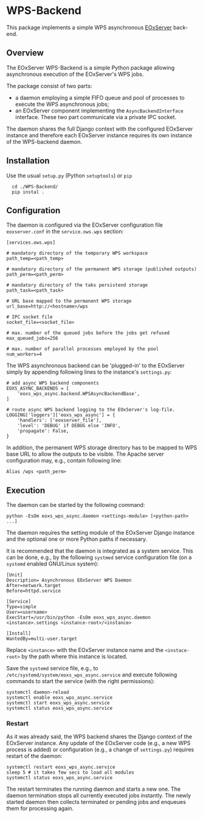# WPS-Backend

This package implements a simple WPS asynchronous [EOxServer](https://github.com/EOxServer/eoxserver) back-end.

## Overview
The EOxServer WPS-Backend is a simple Python package allowing asynchronous execution of the EOxServer's WPS jobs.

The package consist of two parts:
 * a daemon employing a simple FIFO queue and pool of processes to execute the WPS asynchronous jobs;
 * an EOxServer component implementing the `AsyncBackendInterface` interface.
These two part communicate via a private IPC socket.

The daemon shares the full Django context with the configured EOxServer instance and therefore each EOxServer instance requires its own instance of the WPS-backend daemon.

## Installation

Use the usual `setup.py` (Python `setuptools`) or `pip`

```
  cd ./WPS-Backend/
  pip instal .
```

## Configuration

The daemon is configured via the EOxServer configuration file `eoxserver.conf` in the `service.ows.wps` section:

```
[services.ows.wps]

# mandatory directory of the temporary WPS workspace
path_temp=<path_temp>

# mandatory directory of the permanent WPS storage (published outputs)
path_perm=<path_perm>

# mandatory directory of the taks persistend storage
path_task=<path_task>

# URL base mapped to the permanent WPS storage
url_base=http://<hostname>/wps

# IPC socket file
socket_file=<socket_file>

# max. number of the queued jobs before the jobs get refused
max_queued_jobs=256

# max. number of parallel processes employed by the pool
num_workers=4
```

The WPS asynchronous backend can be 'plugged-in' to the EOxServer simply by appending following lines to the instance's `settings.py`:

```
# add async WPS backend components
EOXS_ASYNC_BACKENDS = [
    'eoxs_wps_async.backend.WPSAsyncBackendBase',
]

# route async WPS backend logging to the EOxServer's log-file.
LOGGING['loggers']['eoxs_wps_async'] = {
    'handlers': ['eoxserver_file'],
    'level': 'DEBUG' if DEBUG else 'INFO',
    'propagate': False,
}
```

In addition, the permanent WPS storage directory has to be mapped to WPS base URL to allow the outputs to be visible. The Apache server configuration may, e.g., contain following line:

```
Alias /wps <path_perm>
```


## Execution

The daemon can be started by the following command:

```
python -EsOm eoxs_wps_async.daemon <settings-module> [<python-path> ...]
```

The daemon requires the setting module of the EOxServer Django instance and the optional one or more Python paths if necessary.

It is recommended that the daemon is integrated as a system service. This can be done, e.g., by the following `systmed` service configuration file (on a `systemd` enabled GNU/Linux system):

```
[Unit]
Description= Asynchronous EOxServer WPS Daemon
After=network.target
Before=httpd.service

[Service]
Type=simple
User=<username>
ExecStart=/usr/bin/python -EsOm eoxs_wps_async.daemon <instance>.settings <instance-root>/<instance>

[Install]
WantedBy=multi-user.target
```

Replace `<instance>` with the EOxServer instance name and the `<instace-root>` by the path where this instance is located.

Save the `systemd` service file, e.g., to `/etc/systemd/system/eoxs_wps_async.service` and execute following commands to start the service (with the right permissions):

```
systemctl daemon-reload
systemctl enable eoxs_wps_async.service
systemctl start eoxs_wps_async.service
systemctl status eoxs_wps_async.service
```

### Restart
As it was already said, the WPS backend shares the Django context of the EOxServer instance. Any update of the EOxServer code (e.g., a new WPS process is added) or configuration (e.g., a change of `settings.py`) requires restart of the daemon:

```
systemctl restart eoxs_wps_async.service
sleep 5 # it takes few secs to load all modules
systemctl status eoxs_wps_async.service
```

The restart terminates the running daemon and starts a new one. The daemon termination stops all currently executed jobs instantly. The newly started daemon then collects terminated or pending jobs and enqueues them for processing again.
